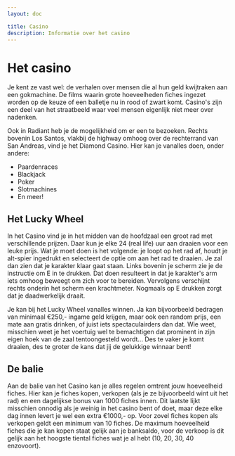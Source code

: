 ```yaml
---
layout: doc

title: Casino
description: Informatie over het casino
---
```


# Het casino

Je kent ze vast wel: de verhalen over mensen die al hun geld kwijtraken aan een gokmachine. De films waarin grote hoeveelheden fiches ingezet worden op de keuze of een balletje nu in rood of zwart komt. Casino's zijn een deel van het straatbeeld waar veel mensen eigenlijk niet meer over nadenken.

Ook in Radiant heb je de mogelijkheid om er een te bezoeken. Rechts bovenin Los Santos, vlakbij de highway omhoog over de rechterrand van San Andreas, vind je het Diamond Casino. Hier kan je vanalles doen, onder andere:

- Paardenraces
- Blackjack
- Poker
- Slotmachines
- En meer!

## Het Lucky Wheel
In het Casino vind je in het midden van de hoofdzaal een groot rad met verschillende prijzen. Daar kun je elke 24 (real life) uur aan draaien voor een leuke prijs. Wat je moet doen is het volgende: je loopt op het rad af, houdt je alt-spier ingedrukt en selecteert de optie om aan het rad te draaien. Je zal dan zien dat je karakter klaar gaat staan. Links bovenin je scherm zie je de instructie om E in te drukken. Dat doen resulteert in dat je karakter's arm iets omhoog beweegt om zich voor te bereiden. Vervolgens verschijnt rechts onderin het scherm een krachtmeter. Nogmaals op E drukken zorgt dat je daadwerkelijk draait.

Je kan bij het Lucky Wheel vanalles winnen. Ja kan bijvoorbeeld bedragen van minimaal €250,- ingame geld krijgen, maar ook een random prijs, een mate aan gratis drinken, of juist iets spectaculairders dan dat. Wie weet, misschien weet je het voertuig wel te bemachtigen dat prominent in zijn eigen hoek van de zaal tentoongesteld wordt... Des te vaker je komt draaien, des te groter de kans dat jij de gelukkige winnaar bent!

## De balie
Aan de balie van het Casino kan je alles regelen omtrent jouw hoeveelheid fiches. Hier kan je fiches kopen, verkopen (als je ze bijvoorbeeld wint uit het rad) en een dagelijkse bonus van 1000 fiches innen. Dit laatste lijkt misschien onnodig als je weinig in het casino bent of doet, maar deze elke dag innen levert je wel een extra €1000,- op. Voor zovel fiches kopen als verkopen geldt een minimum van 10 fiches. De maximum hoeveelheid fiches die je kan kopen staat gelijk aan je banksaldo, voor de verkoop is dit gelijk aan het hoogste tiental fiches wat je al hebt (10, 20, 30, 40 enzovoort).